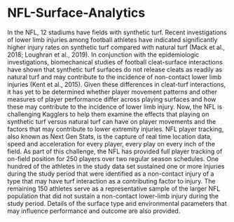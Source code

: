 # NFL-Surface-Analytics
In the NFL, 12 stadiums have fields with synthetic turf. Recent investigations of lower limb injuries among football athletes have indicated significantly higher injury rates on synthetic turf compared with natural turf (Mack et al., 2018; Loughran et al., 2019). In conjunction with the epidemiologic investigations, biomechanical studies of football cleat-surface interactions have shown that synthetic turf surfaces do not release cleats as readily as natural turf and may contribute to the incidence of non-contact lower limb injuries (Kent et al., 2015). Given these differences in cleat-turf interactions, it has yet to be determined whether player movement patterns and other measures of player performance differ across playing surfaces and how these may contribute to the incidence of lower limb injury.  Now, the NFL is challenging Kagglers to help them examine the effects that playing on synthetic turf versus natural turf can have on player movements and the factors that may contribute to lower extremity injuries. NFL player tracking, also known as Next Gen Stats, is the capture of real time location data, speed and acceleration for every player, every play on every inch of the field. As part of this challenge, the NFL has provided full player tracking of on-field position for 250 players over two regular season schedules. One hundred of the athletes in the study data set sustained one or more injuries during the study period that were identified as a non-contact injury of a type that may have turf interaction as a contributing factor to injury. The remaining 150 athletes serve as a representative sample of the larger NFL population that did not sustain a non-contact lower-limb injury during the study period. Details of the surface type and environmental parameters that may influence performance and outcome are also provided.
